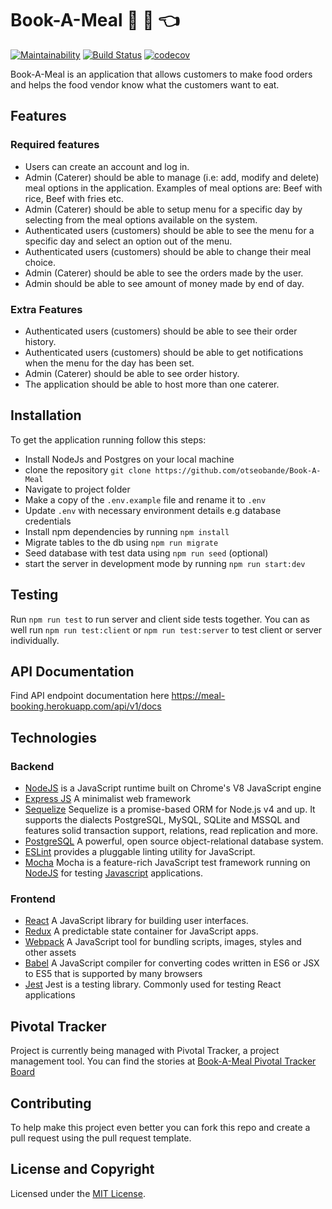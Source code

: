 # Book-A-Meal :rice: :fork_and_knife: :point_left:

[![Maintainability](https://api.codeclimate.com/v1/badges/128c9747e0b49230e3f3/maintainability)](https://codeclimate.com/github/otseobande/Book-A-Meal/maintainability) [![Build Status](https://travis-ci.org/otseobande/Book-A-Meal.svg?branch=develop)](https://travis-ci.org/otseobande/Book-A-Meal)
[![codecov](https://codecov.io/gh/otseobande/Book-A-Meal/branch/develop/graph/badge.svg)](https://codecov.io/gh/otseobande/Book-A-Meal)

Book-A-Meal is an application that allows customers to make food orders and helps the food
vendor know what the customers want to eat.

## Features

### Required features

* Users can create an account and log in.
* Admin (Caterer) should be able to manage (i.e: add, modify and delete) meal options in
  the application. Examples of meal options are: Beef with rice, Beef with fries etc.
* Admin (Caterer) should be able to setup menu for a specific day by selecting from the
  meal options available on the system.
* Authenticated users (customers) should be able to see the menu for a specific day and
  select an option out of the menu.
* Authenticated users (customers) should be able to change their meal choice.
* Admin (Caterer) should be able to see the orders made by the user.
* Admin should be able to see amount of money made by end of day.

### Extra Features

* Authenticated users (customers) should be able to see their order history.
* Authenticated users (customers) should be able to get notifications when the menu for
  the day has been set.
* Admin (Caterer) should be able to see order history.
* The application should be able to host more than one caterer.

## Installation

To get the application running follow this steps:

* Install NodeJs and Postgres on your local machine
* clone the repository `git clone https://github.com/otseobande/Book-A-Meal`
* Navigate to project folder
* Make a copy of the `.env.example` file and rename it to `.env`
* Update `.env` with necessary environment details e.g database credentials
* Install npm dependencies by running `npm install`
* Migrate tables to the db using `npm run migrate`
* Seed database with test data using `npm run seed` (optional)
* start the server in development mode by running `npm run start:dev`

## Testing

Run `npm run test` to run server and client side tests together. You can as well run `npm run test:client` or `npm run test:server` to test client or server individually.

## API Documentation

Find API endpoint documentation here https://meal-booking.herokuapp.com/api/v1/docs

## Technologies

### Backend

* [NodeJS](http://nodejs.org/en) is a JavaScript runtime built on Chrome's V8 JavaScript engine
* [Express JS](http://express.com) A minimalist web framework
* [Sequelize](http://docs.sequelizejs.com/) Sequelize is a promise-based ORM for Node.js v4 and up. It supports the dialects PostgreSQL, MySQL, SQLite and MSSQL and features solid transaction support, relations, read replication and more.
* [PostgreSQL](https://www.postgresql.org/) A powerful, open source object-relational database system.
* [ESLint](eslint.org) provides a pluggable linting utility for JavaScript.
* [Mocha](https://mochajs.org/) Mocha is a feature-rich JavaScript test framework running on [NodeJS](nodejs.org/en) for testing [Javascript](javascript.com) applications.

### Frontend

* [React](https://facebook.github.io/react/) A JavaScript library for building user interfaces.
* [Redux](http://redux.js.org/) A predictable state container for JavaScript apps.
* [Webpack](https://webpack.js.org/) A JavaScript tool for bundling scripts, images, styles and other assets
* [Babel](https://babeljs.io/) A JavaScript compiler for converting codes written in ES6 or JSX to ES5 that is supported by many browsers
* [Jest](https://jestjs.io/) Jest is a testing library. Commonly used for testing React applications

## Pivotal Tracker

Project is currently being managed with Pivotal Tracker, a project management tool. You can find the stories at [Book-A-Meal Pivotal Tracker Board](https://www.pivotaltracker.com/n/projects/2165646)

## Contributing

To help make this project even better you can fork this repo and create a pull request using the pull request template.

## License and Copyright

Licensed under the [MIT License](LICENSE).